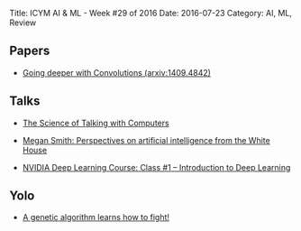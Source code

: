 Title: ICYM AI & ML - Week #29 of 2016
Date: 2016-07-23
Category: AI, ML, Review



## Papers

* [Going deeper with Convolutions (arxiv:1409.4842)](http://arxiv.org/pdf/1409.4842.pdf)


## Talks


* [The Science of Talking with Computers](https://www.youtube.com/watch?v=yxxRAHVtafI)

* [Megan Smith: Perspectives on artificial intelligence from the White House](https://www.youtube.com/watch?v=NK6O8CtI2D4)

* [NVIDIA Deep Learning Course: Class #1 – Introduction to Deep Learning](https://www.youtube.com/watch?v=6eBpjEdgSm0)


## Yolo

* [A genetic algorithm learns how to fight!](https://www.youtube.com/watch?v=u2t77mQmJiY)